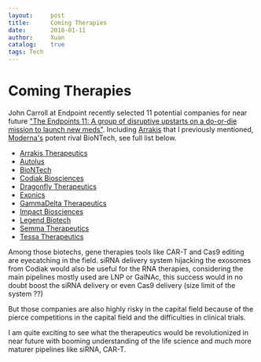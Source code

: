 ```yaml
---
layout:     post
title:      Coming Therapies
date:       2018-01-11
author:     Xuan
catalog:    true
tags: Tech
---
```


# Coming Therapies

John Carroll at Endpoint recently selected 11 potential companies for near future  ["The Endpoints 11: A group of disruptive upstarts on a do-or-die mission to launch new meds"](https://endpts.com/the-endpoints-11-a-group-of-disruptive-upstarts-on-a-do-or-die-mission-to-launch-new-meds/). Including [Arrakis](https://xxy103.github.io/rna/2017/12/14/The-next-star.html) that I previously mentioned, [Moderna's](https://xxy103.github.io/rna/2017/12/19/mRNA-Therapy.html) potent rival BioNTech, see full list below. 

- [Arrakis Therapeutics](http://arrakistx.com/)
- [Autolus](https://www.autolus.com/)
- [BioNTech](http://biontech.de/)
- [Codiak Biosciences](http://www.codiakbio.com/)
- [Dragonfly Therapeutics](http://dragonflytx.com/)
- [Exonics](http://exonicstx.com/)
- [GammaDelta Therapeutics](https://gammadeltatx.com/)
- [Impact Biosciences](http://impactbiomedicines.com/index.html)
- [Legend Biotech](http://www.legendbiotech.com/)
- [Semma Therapeutics](http://www.semma-tx.com/)
- [Tessa Therapeutics](https://www.tessatherapeutics.com/)


Among those biotechs, gene therapies tools like CAR-T and Cas9 editing are eyecatching in the field. siRNA delivery system hijacking the exosomes from Codiak would also be useful for the RNA therapies, considering the main pipelines mostly used are LNP or GalNAc, this success would in no doubt boost the siRNA delivery or even Cas9 delivery (size limit of the system ??) 

But those companies are also highly risky in the capital field because of the pierce competitions in the capital field and the difficulties in clinical trials.

I am quite exciting to see what the therapeutics would be revolutionized in near future with booming understanding of the life science and much more maturer pipelines like siRNA, CAR-T.

